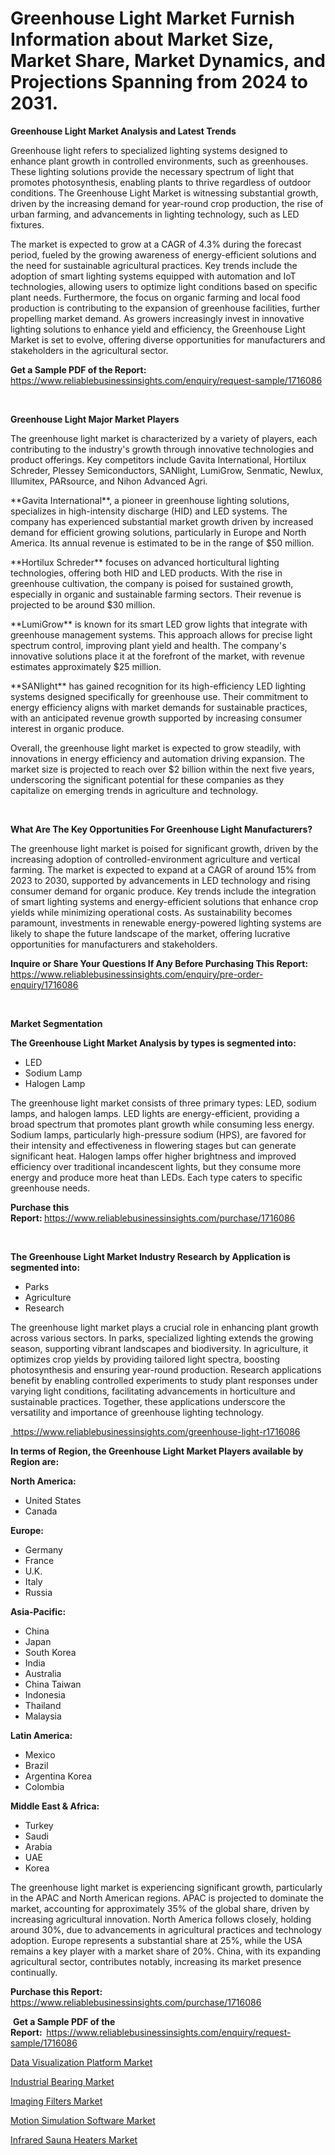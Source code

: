 <p><h1>Greenhouse Light Market Furnish Information about Market Size, Market Share, Market Dynamics, and Projections Spanning from 2024 to 2031.</h1></p><p><strong>Greenhouse Light Market Analysis and Latest Trends</strong></p>
<p><p>Greenhouse light refers to specialized lighting systems designed to enhance plant growth in controlled environments, such as greenhouses. These lighting solutions provide the necessary spectrum of light that promotes photosynthesis, enabling plants to thrive regardless of outdoor conditions. The Greenhouse Light Market is witnessing substantial growth, driven by the increasing demand for year-round crop production, the rise of urban farming, and advancements in lighting technology, such as LED fixtures. </p><p>The market is expected to grow at a CAGR of 4.3% during the forecast period, fueled by the growing awareness of energy-efficient solutions and the need for sustainable agricultural practices. Key trends include the adoption of smart lighting systems equipped with automation and IoT technologies, allowing users to optimize light conditions based on specific plant needs. Furthermore, the focus on organic farming and local food production is contributing to the expansion of greenhouse facilities, further propelling market demand. As growers increasingly invest in innovative lighting solutions to enhance yield and efficiency, the Greenhouse Light Market is set to evolve, offering diverse opportunities for manufacturers and stakeholders in the agricultural sector.</p></p>
<p><strong>Get a Sample PDF of the Report:&nbsp;</strong> <a href="https://www.reliablebusinessinsights.com/enquiry/request-sample/1716086?utm_campaign=102&utm_medium=2&utm_source=Github&utm_content=ia&utm_term=23102024&utm_id=greenhouse-light">https://www.reliablebusinessinsights.com/enquiry/request-sample/1716086</a></p>
<p>&nbsp;</p>
<p><strong>Greenhouse Light Major Market Players</strong></p>
<p><p>The greenhouse light market is characterized by a variety of players, each contributing to the industry's growth through innovative technologies and product offerings. Key competitors include Gavita International, Hortilux Schreder, Plessey Semiconductors, SANlight, LumiGrow, Senmatic, Newlux, Illumitex, PARsource, and Nihon Advanced Agri.</p><p>**Gavita International**, a pioneer in greenhouse lighting solutions, specializes in high-intensity discharge (HID) and LED systems. The company has experienced substantial market growth driven by increased demand for efficient growing solutions, particularly in Europe and North America. Its annual revenue is estimated to be in the range of $50 million.</p><p>**Hortilux Schreder** focuses on advanced horticultural lighting technologies, offering both HID and LED products. With the rise in greenhouse cultivation, the company is poised for sustained growth, especially in organic and sustainable farming sectors. Their revenue is projected to be around $30 million.</p><p>**LumiGrow** is known for its smart LED grow lights that integrate with greenhouse management systems. This approach allows for precise light spectrum control, improving plant yield and health. The company's innovative solutions place it at the forefront of the market, with revenue estimates approximately $25 million. </p><p>**SANlight** has gained recognition for its high-efficiency LED lighting systems designed specifically for greenhouse use. Their commitment to energy efficiency aligns with market demands for sustainable practices, with an anticipated revenue growth supported by increasing consumer interest in organic produce.</p><p>Overall, the greenhouse light market is expected to grow steadily, with innovations in energy efficiency and automation driving expansion. The market size is projected to reach over $2 billion within the next five years, underscoring the significant potential for these companies as they capitalize on emerging trends in agriculture and technology.</p></p>
<p>&nbsp;</p>
<p><strong>What Are The Key Opportunities For Greenhouse Light Manufacturers?</strong></p>
<p><p>The greenhouse light market is poised for significant growth, driven by the increasing adoption of controlled-environment agriculture and vertical farming. The market is expected to expand at a CAGR of around 15% from 2023 to 2030, supported by advancements in LED technology and rising consumer demand for organic produce. Key trends include the integration of smart lighting systems and energy-efficient solutions that enhance crop yields while minimizing operational costs. As sustainability becomes paramount, investments in renewable energy-powered lighting systems are likely to shape the future landscape of the market, offering lucrative opportunities for manufacturers and stakeholders.</p></p>
<p><strong>Inquire or Share Your Questions If Any Before Purchasing This Report:</strong> <a href="https://www.reliablebusinessinsights.com/enquiry/pre-order-enquiry/1716086?utm_campaign=102&utm_medium=2&utm_source=Github&utm_content=ia&utm_term=23102024&utm_id=greenhouse-light">https://www.reliablebusinessinsights.com/enquiry/pre-order-enquiry/1716086</a></p>
<p>&nbsp;</p>
<p><strong>Market Segmentation</strong></p>
<p><strong>The Greenhouse Light Market Analysis by types is segmented into:</strong></p>
<p><ul><li>LED</li><li>Sodium Lamp</li><li>Halogen Lamp</li></ul></p>
<p><p>The greenhouse light market consists of three primary types: LED, sodium lamps, and halogen lamps. LED lights are energy-efficient, providing a broad spectrum that promotes plant growth while consuming less energy. Sodium lamps, particularly high-pressure sodium (HPS), are favored for their intensity and effectiveness in flowering stages but can generate significant heat. Halogen lamps offer higher brightness and improved efficiency over traditional incandescent lights, but they consume more energy and produce more heat than LEDs. Each type caters to specific greenhouse needs.</p></p>
<p><strong>Purchase this Report:&nbsp;</strong><a href="https://www.reliablebusinessinsights.com/purchase/1716086?utm_campaign=102&utm_medium=2&utm_source=Github&utm_content=ia&utm_term=23102024&utm_id=greenhouse-light">https://www.reliablebusinessinsights.com/purchase/1716086</a></p>
<p>&nbsp;</p>
<p><strong>The Greenhouse Light Market Industry Research by Application is segmented into:</strong></p>
<p><ul><li>Parks</li><li>Agriculture</li><li>Research</li></ul></p>
<p><p>The greenhouse light market plays a crucial role in enhancing plant growth across various sectors. In parks, specialized lighting extends the growing season, supporting vibrant landscapes and biodiversity. In agriculture, it optimizes crop yields by providing tailored light spectra, boosting photosynthesis and ensuring year-round production. Research applications benefit by enabling controlled experiments to study plant responses under varying light conditions, facilitating advancements in horticulture and sustainable practices. Together, these applications underscore the versatility and importance of greenhouse lighting technology.</p></p>
<p><a href="https://www.reliablebusinessinsights.com/greenhouse-light-r1716086?utm_campaign=102&utm_medium=2&utm_source=Github&utm_content=ia&utm_term=23102024&utm_id=greenhouse-light">&nbsp;https://www.reliablebusinessinsights.com/greenhouse-light-r1716086</a></p>
<p><strong>In terms of Region, the Greenhouse Light Market Players available by Region are:</strong></p>
<p>
    <p> <strong> North America: </strong>
        <ul>
            <li>United States</li>
            <li>Canada</li>
        </ul>
        </p> 
    <p> <strong> Europe: </strong>
        <ul>
            <li>Germany</li>
            <li>France</li>
            <li>U.K.</li>
            <li>Italy</li>
            <li>Russia</li>
        </ul>
        </p> 
    <p> <strong> Asia-Pacific: </strong>
        <ul>
            <li>China</li>
            <li>Japan</li>
            <li>South Korea</li>
            <li>India</li>
            <li>Australia</li>
            <li>China Taiwan</li>
            <li>Indonesia</li>
            <li>Thailand</li>
            <li>Malaysia</li>
        </ul>
        </p> 
    <p> <strong> Latin America: </strong>
        <ul>
            <li>Mexico</li>
            <li>Brazil</li>
            <li>Argentina Korea</li>
            <li>Colombia</li>
        </ul>
        </p> 
    <p> <strong> Middle East & Africa: </strong>
        <ul>
            <li>Turkey</li>
            <li>Saudi</li>
            <li>Arabia</li>
            <li>UAE</li>
            <li>Korea</li>
        </ul>
    </p>
    </p>
<p><p>The greenhouse light market is experiencing significant growth, particularly in the APAC and North American regions. APAC is projected to dominate the market, accounting for approximately 35% of the global share, driven by increasing agricultural innovation. North America follows closely, holding around 30%, due to advancements in agricultural practices and technology adoption. Europe represents a substantial share at 25%, while the USA remains a key player with a market share of 20%. China, with its expanding agricultural sector, contributes notably, increasing its market presence continually.</p></p>
<p><strong>Purchase this Report: </strong><a href="https://www.reliablebusinessinsights.com/purchase/1716086?utm_campaign=102&utm_medium=2&utm_source=Github&utm_content=ia&utm_term=23102024&utm_id=greenhouse-light">https://www.reliablebusinessinsights.com/purchase/1716086</a></p>
<p>&nbsp;<strong>Get a Sample PDF of the Report:&nbsp;&nbsp;</strong><a href="https://www.reliablebusinessinsights.com/enquiry/request-sample/1716086?utm_campaign=102&utm_medium=2&utm_source=Github&utm_content=ia&utm_term=23102024&utm_id=greenhouse-light">https://www.reliablebusinessinsights.com/enquiry/request-sample/1716086</a></p>
<p><strong></strong></p>
<p><p><a href="https://www.linkedin.com/pulse/data-visualization-platform-value-chain-analysis-from-itoge?utm_campaign=102&utm_medium=2&utm_source=Github&utm_content=ia&utm_term=23102024&utm_id=greenhouse-light">Data Visualization Platform Market</a></p><p><a href="https://issuu.com/reportprime-2/docs/industrial-bearing-market-size-2030_8a263f67c24692?utm_campaign=102&utm_medium=2&utm_source=Github&utm_content=ia&utm_term=23102024&utm_id=greenhouse-light">Industrial Bearing Market</a></p><p><a href="https://github.com/WayneHopkins413/Market-Research-Report-List-1/blob/main/imaging-filters-market.md?utm_campaign=102&utm_medium=2&utm_source=Github&utm_content=ia&utm_term=23102024&utm_id=greenhouse-light">Imaging Filters Market</a></p><p><a href="https://www.linkedin.com/pulse/charting-future-comprehensive-analysis-global-motion-simulation-qgvnc?utm_campaign=102&utm_medium=2&utm_source=Github&utm_content=ia&utm_term=23102024&utm_id=greenhouse-light">Motion Simulation Software Market</a></p><p><a href="https://issuu.com/reportprime-2/docs/infrared-sauna-heaters-market-size-_d02dcf9a4b3a3f?utm_campaign=102&utm_medium=2&utm_source=Github&utm_content=ia&utm_term=23102024&utm_id=greenhouse-light">Infrared Sauna Heaters Market</a></p></p>